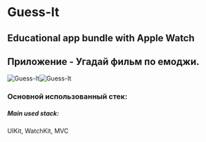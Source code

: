 # Guess-It
## Educational app bundle with Apple Watch
## Приложение - Угадай фильм по емоджи.
![Guess-It](https://i.ibb.co/J3FsYnN/2022-02-09-00-29-41.png "Guess-It")![Guess-It](https://i.ibb.co/0GBg0L9/2022-02-09-00-29-52.png "Guess-It")

### Основной использованный стек:
##### Main used stack:

UIKit, WatchKit, MVC

